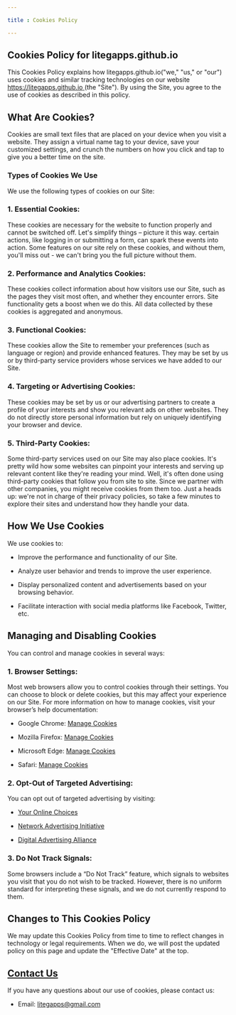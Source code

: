 ```yaml
---

title : Cookies Policy

---
```


## Cookies Policy for litegapps.github.io

This Cookies Policy explains how litegapps.github.io("we," "us," or "our") uses cookies and similar tracking technologies on our website [ https://litegapps.github.io ](https://litegapps.github.io ) (the "Site"). By using the Site, you agree to the use of cookies as described in this policy.

## What Are Cookies?

Cookies are small text files that are placed on your device when you visit a website. They assign a virtual name tag to your device, save your customized settings, and crunch the numbers on how you click and tap to give you a better time on the site.

### Types of Cookies We Use

We use the following types of cookies on our Site:

### 1. **Essential Cookies:**

These cookies are necessary for the website to function properly and cannot be switched off. Let's simplify things – picture it this way. certain actions, like logging in or submitting a form, can spark these events into action. Some features on our site rely on these cookies, and without them, you'll miss out - we can't bring you the full picture without them.

### 2. **Performance and Analytics Cookies:**

These cookies collect information about how visitors use our Site, such as the pages they visit most often, and whether they encounter errors. Site functionality gets a boost when we do this. All data collected by these cookies is aggregated and anonymous.

### 3. **Functional Cookies:**

These cookies allow the Site to remember your preferences (such as language or region) and provide enhanced features. They may be set by us or by third-party service providers whose services we have added to our Site.

### 4. **Targeting or Advertising Cookies:**

These cookies may be set by us or our advertising partners to create a profile of your interests and show you relevant ads on other websites. They do not directly store personal information but rely on uniquely identifying your browser and device.

### 5. **Third-Party Cookies:**

Some third-party services used on our Site may also place cookies. It's pretty wild how some websites can pinpoint your interests and serving up relevant content like they're reading your mind. Well, it's often done using third-party cookies that follow you from site to site. Since we partner with other companies, you might receive cookies from them too. Just a heads up: we're not in charge of their privacy policies, so take a few minutes to explore their sites and understand how they handle your data.

## How We Use Cookies

We use cookies to:

- Improve the performance and functionality of our Site.

- Analyze user behavior and trends to improve the user experience.

- Display personalized content and advertisements based on your browsing behavior.

- Facilitate interaction with social media platforms like Facebook, Twitter, etc.

## Managing and Disabling Cookies

You can control and manage cookies in several ways:

### 1. **Browser Settings:**

Most web browsers allow you to control cookies through their settings. You can choose to block or delete cookies, but this may affect your experience on our Site. For more information on how to manage cookies, visit your browser’s help documentation:

- Google Chrome: [Manage Cookies]( https://support.google.com/chrome/answer/95647?hl=en )

- Mozilla Firefox: [Manage Cookies]( https://support.mozilla.org/en-US/kb/enable-and-disable-cookies-website-preferences )

- Microsoft Edge: [Manage Cookies]( https://support.microsoft.com/en-us/microsoft-edge/delete-cookies-in-microsoft-edge-63947406-40ac-c3b8-57b9-2a946a29ae09 )

- Safari: [Manage Cookies]( https://support.apple.com/en-gb/guide/safari/sfri11471/mac )

### 2. **Opt-Out of Targeted Advertising:**

You can opt out of targeted advertising by visiting:

- [Your Online Choices]( https://www.youronlinechoices.com/ )

- [Network Advertising Initiative]( http://www.networkadvertising.org/choices/ )

- [Digital Advertising Alliance]( https://optout.aboutads.info/ )

### 3. **Do Not Track Signals:**

Some browsers include a “Do Not Track” feature, which signals to websites you visit that you do not wish to be tracked. However, there is no uniform standard for interpreting these signals, and we do not currently respond to them.

## Changes to This Cookies Policy

We may update this Cookies Policy from time to time to reflect changes in technology or legal requirements. When we do, we will post the updated policy on this page and update the "Effective Date" at the top.

## [Contact Us](/contact)

If you have any questions about our use of cookies, please contact us:

- Email: litegapps@gmail.com